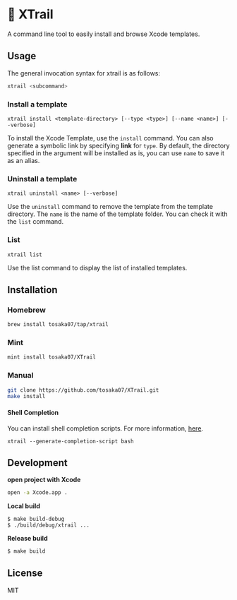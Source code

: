 # 🥾 XTrail

A command line tool to easily install and browse Xcode templates.

## Usage

The general invocation syntax for xtrail is as follows:

```sh
xtrail <subcommand>
```

### Install a template

```
xtrail install <template-directory> [--type <type>] [--name <name>] [--verbose]
```

To install the Xcode Template, use the `install` command.  You can also generate a symbolic link by specifying **link** for `type`. By default, the directory specified in the argument will be installed as is, you can use `name` to save it as an alias.

### Uninstall a template

```
xtrail uninstall <name> [--verbose]
```

Use the `uninstall` command to remove the template from the template directory.  The `name` is the name of the template folder. You can check it with the `list` command.

### List

```
xtrail list
```

Use the list command to display the list of installed templates.

## Installation

### Homebrew

```sh
brew install tosaka07/tap/xtrail
```

### Mint

```sh
mint install tosaka07/XTrail
```

### Manual

```sh
git clone https://github.com/tosaka07/XTrail.git
make install
```

#### Shell Completion

You can install shell completion scripts.
For more information, [here](https://github.com/apple/swift-argument-parser/blob/main/Sources/ArgumentParser/Documentation.docc/Articles/InstallingCompletionScripts.md).

```
xtrail --generate-completion-script bash
```

## Development

**open project with Xcode**

```sh
open -a Xcode.app .
```

**Local build**

```
$ make build-debug
$ ./build/debug/xtrail ...
```

**Release build**

```sh
$ make build
```

## License

MIT
